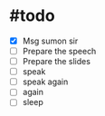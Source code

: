 # #todo 

- [x] Msg sumon sir
- [ ] Prepare the speech
- [ ] Prepare the slides
- [ ] speak
- [ ] speak again
- [ ] again
- [ ] sleep
